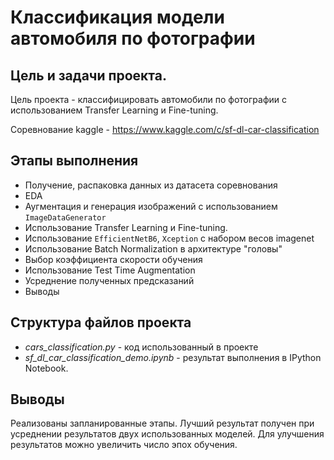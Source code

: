 # Классификация модели автомобиля по фотографии
## Цель и задачи проекта.

Цель проекта - классифицировать автомобили по фотографии
с использованием Transfer Learning и Fine-tuning.

Соревнование kaggle - https://www.kaggle.com/c/sf-dl-car-classification


## Этапы выполнения

- Получение, распаковка данных из датасета соревнования
- EDA
- Аугментация и генерация изображений с использованием `ImageDataGenerator`
- Использование Transfer Learning и Fine-tuning.
- Использование `EfficientNetB6`, `Xception` с набором весов imagenet
- Использование Batch Normalization в архитектуре "головы"
- Выбор коэффициента скорости обучения
- Использование Test Time Augmentation
- Усреднение полученных предсказаний 
- Выводы

## Структура файлов проекта

- *cars_classification.py* - код использованный в проекте
- *sf_dl_car_classification_demo.ipynb* - результат выполнения в IPython Notebook. 

## Выводы
Реализованы запланированные этапы. Лучший результат получен при усреднении результатов двух использованных моделей. Для улучшения результатов можно увеличить число эпох обучения. 


